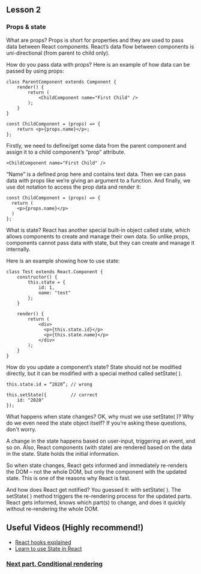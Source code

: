 ## Lesson 2

### Props & state

What are props?
Props is short for properties and they are used to pass data between React components. React’s data flow between components is uni-directional (from parent to child only).

How do you pass data with props?
Here is an example of how data can be passed by using props:

```react
class ParentComponent extends Component {    
    render() {    
        return (        
            <ChildComponent name="First Child" />    
        );  
    }
}
```

```react
const ChildComponent = (props) => {    
    return <p>{props.name}</p>; 
};
```

Firstly, we need to define/get some data from the parent component and assign it to a child component’s “prop” attribute.

```react
<ChildComponent name="First Child" />
```

“Name” is a defined prop here and contains text data. Then we can pass data with props like we’re giving an argument to a function. And finally, we use dot notation to access the prop data and render it:

```react
const ChildComponent = (props) => {  
  return (
    <p>{props.name}</p>
  )
};
```


What is state?
React has another special built-in object called state, which allows components to create and manage their own data. So unlike props, components cannot pass data with state, but they can create and manage it internally.

Here is an example showing how to use state:

```react
class Test extends React.Component {    
    constructor() {    
        this.state = {      
            id: 1,      
            name: "test"    
        };  
    }    
    
    render() {    
        return (      
            <div>        
              <p>{this.state.id}</p>        
              <p>{this.state.name}</p>      
            </div>    
        );  
    }
}
```

How do you update a component’s state?
State should not be modified directly, but it can be modified with a special method called setState( ).

```react
this.state.id = “2020”; // wrong

this.setState({         // correct  
    id: "2020"
});
```


What happens when state changes?
OK, why must we use setState( )? Why do we even need the state object itself? If you’re asking these questions, don't worry.

A change in the state happens based on user-input, triggering an event, and so on. Also, React components (with state) are rendered based on the data in the state. State holds the initial information.

So when state changes, React gets informed and immediately re-renders the DOM – not the whole DOM, but only the component with the updated state. This is one of the reasons why React is fast.

And how does React get notified? You guessed it: with setState( ). The setState( ) method triggers the re-rendering process for the updated parts. React gets informed, knows which part(s) to change, and does it quickly without re-rendering the whole DOM.

## Useful Videos (Highly recommend!)

* [React hooks explained](https://www.youtube.com/watch?v=O6P86uwfdR0)
* [Learn to use State in React](https://www.youtube.com/watch?v=kkuq0gTGRFQ)

### [Next part. Conditional rendering](/Lesson-2/Conditional-rendering/)
